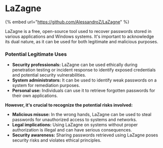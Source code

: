 # LaZagne

{% embed url="https://github.com/AlessandroZ/LaZagne" %}

LaZagne is a free, open-source tool used to recover passwords stored in various applications and Windows systems. It's important to acknowledge its dual nature, as it can be used for both legitimate and malicious purposes.

### **Potential Legitimate Uses**

* **Security professionals:** LaZagne can be used ethically during penetration testing or incident response to identify exposed credentials and potential security vulnerabilities.
* **System administrators:** It can be used to identify weak passwords on a system for remediation purposes.
* **Personal use:** Individuals can use it to retrieve forgotten passwords for their own applications.

**However, it's crucial to recognize the potential risks involved:**

* **Malicious misuse:** In the wrong hands, LaZagne can be used to steal passwords for unauthorized access to systems and networks.
* **Legal implications:** Using LaZagne on systems without proper authorization is illegal and can have serious consequences.
* **Security awareness:** Sharing passwords retrieved using LaZagne poses security risks and violates ethical principles.
